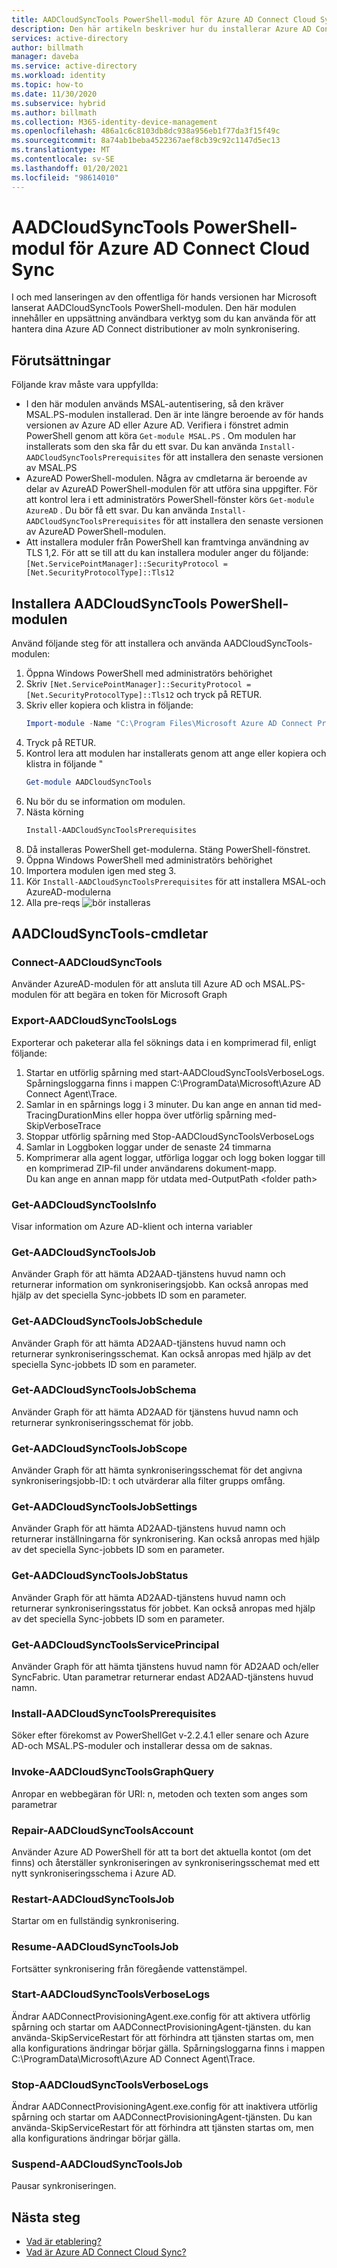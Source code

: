 ```yaml
---
title: AADCloudSyncTools PowerShell-modul för Azure AD Connect Cloud Sync
description: Den här artikeln beskriver hur du installerar Azure AD Connect Cloud Provisioning-agenten.
services: active-directory
author: billmath
manager: daveba
ms.service: active-directory
ms.workload: identity
ms.topic: how-to
ms.date: 11/30/2020
ms.subservice: hybrid
ms.author: billmath
ms.collection: M365-identity-device-management
ms.openlocfilehash: 486a1c6c8103db8dc938a956eb1f77da3f15f49c
ms.sourcegitcommit: 8a74ab1beba4522367aef8cb39c92c1147d5ec13
ms.translationtype: MT
ms.contentlocale: sv-SE
ms.lasthandoff: 01/20/2021
ms.locfileid: "98614010"
---
```

# <a name="aadcloudsynctools-powershell-module-for-azure-ad-connect-cloud-sync"></a>AADCloudSyncTools PowerShell-modul för Azure AD Connect Cloud Sync

I och med lanseringen av den offentliga för hands versionen har Microsoft lanserat AADCloudSyncTools PowerShell-modulen.  Den här modulen innehåller en uppsättning användbara verktyg som du kan använda för att hantera dina Azure AD Connect distributioner av moln synkronisering.

## <a name="pre-requisites"></a>Förutsättningar
Följande krav måste vara uppfyllda:
- I den här modulen används MSAL-autentisering, så den kräver MSAL.PS-modulen installerad. Den är inte längre beroende av för hands versionen av Azure AD eller Azure AD.   Verifiera i fönstret admin PowerShell genom att köra `Get-module MSAL.PS` . Om modulen har installerats som den ska får du ett svar.  Du kan använda `Install-AADCloudSyncToolsPrerequisites` för att installera den senaste versionen av MSAL.PS
- AzureAD PowerShell-modulen.  Några av cmdletarna är beroende av delar av AzureAD PowerShell-modulen för att utföra sina uppgifter.  För att kontrol lera i ett administratörs PowerShell-fönster körs `Get-module AzureAD` . Du bör få ett svar.  Du kan använda `Install-AADCloudSyncToolsPrerequisites` för att installera den senaste versionen av AzureAD PowerShell-modulen.
- Att installera moduler från PowerShell kan framtvinga användning av TLS 1,2.  För att se till att du kan installera moduler anger du följande: \
`[Net.ServicePointManager]::SecurityProtocol = [Net.SecurityProtocolType]::Tls12 `

## <a name="install-the-aadcloudsynctools-powershell-module"></a>Installera AADCloudSyncTools PowerShell-modulen
Använd följande steg för att installera och använda AADCloudSyncTools-modulen:

1.  Öppna Windows PowerShell med administratörs behörighet
2.  Skriv `[Net.ServicePointManager]::SecurityProtocol = [Net.SecurityProtocolType]::Tls12` och tryck på RETUR.
3.  Skriv eller kopiera och klistra in följande: 
    ``` powershell
    Import-module -Name "C:\Program Files\Microsoft Azure AD Connect Provisioning Agent\Utility\AADCloudSyncTools"
    ```
3.  Tryck på RETUR.
4.  Kontrol lera att modulen har installerats genom att ange eller kopiera och klistra in följande "
    ```powershell
    Get-module AADCloudSyncTools
    ```
5.  Nu bör du se information om modulen.
6.  Nästa körning
    ``` powershell
    Install-AADCloudSyncToolsPrerequisites
    ```
7.  Då installeras PowerShell get-modulerna.  Stäng PowerShell-fönstret.
8.  Öppna Windows PowerShell med administratörs behörighet
9.  Importera modulen igen med steg 3.
10. Kör `Install-AADCloudSyncToolsPrerequisites` för att installera MSAL-och AzureAD-modulerna
11. Alla pre-reqs ![ bör installeras](media/reference-powershell/install-1.png)

## <a name="aadcloudsynctools--cmdlets"></a>AADCloudSyncTools-cmdletar
### <a name="connect-aadcloudsynctools"></a>Connect-AADCloudSyncTools
Använder AzureAD-modulen för att ansluta till Azure AD och MSAL.PS-modulen för att begära en token för Microsoft Graph


### <a name="export-aadcloudsynctoolslogs"></a>Export-AADCloudSyncToolsLogs
Exporterar och paketerar alla fel söknings data i en komprimerad fil, enligt följande:
 1. Startar en utförlig spårning med start-AADCloudSyncToolsVerboseLogs.  Spårningsloggarna finns i mappen C:\ProgramData\Microsoft\Azure AD Connect Agent\Trace.
 2. Samlar in en spårnings logg i 3 minuter.
   Du kan ange en annan tid med-TracingDurationMins eller hoppa över utförlig spårning med-SkipVerboseTrace
 3. Stoppar utförlig spårning med Stop-AADCloudSyncToolsVerboseLogs
 4. Samlar in Loggboken loggar under de senaste 24 timmarna
 5. Komprimerar alla agent loggar, utförliga loggar och logg boken loggar till en komprimerad ZIP-fil under användarens dokument-mapp. 
 </br>Du kan ange en annan mapp för utdata med-OutputPath \<folder path\>

### <a name="get-aadcloudsynctoolsinfo"></a>Get-AADCloudSyncToolsInfo
Visar information om Azure AD-klient och interna variabler

### <a name="get-aadcloudsynctoolsjob"></a>Get-AADCloudSyncToolsJob
Använder Graph för att hämta AD2AAD-tjänstens huvud namn och returnerar information om synkroniseringsjobb.
Kan också anropas med hjälp av det speciella Sync-jobbets ID som en parameter.

### <a name="get-aadcloudsynctoolsjobschedule"></a>Get-AADCloudSyncToolsJobSchedule
Använder Graph för att hämta AD2AAD-tjänstens huvud namn och returnerar synkroniseringsschemat.
Kan också anropas med hjälp av det speciella Sync-jobbets ID som en parameter.

### <a name="get-aadcloudsynctoolsjobschema"></a>Get-AADCloudSyncToolsJobSchema
Använder Graph för att hämta AD2AAD för tjänstens huvud namn och returnerar synkroniseringsschemat för jobb.

### <a name="get-aadcloudsynctoolsjobscope"></a>Get-AADCloudSyncToolsJobScope
Använder Graph för att hämta synkroniseringsschemat för det angivna synkroniseringsjobb-ID: t och utvärderar alla filter grupps omfång.

### <a name="get-aadcloudsynctoolsjobsettings"></a>Get-AADCloudSyncToolsJobSettings
Använder Graph för att hämta AD2AAD-tjänstens huvud namn och returnerar inställningarna för synkronisering.
Kan också anropas med hjälp av det speciella Sync-jobbets ID som en parameter.

### <a name="get-aadcloudsynctoolsjobstatus"></a>Get-AADCloudSyncToolsJobStatus
Använder Graph för att hämta AD2AAD-tjänstens huvud namn och returnerar synkroniseringsstatus för jobbet.
Kan också anropas med hjälp av det speciella Sync-jobbets ID som en parameter.

### <a name="get-aadcloudsynctoolsserviceprincipal"></a>Get-AADCloudSyncToolsServicePrincipal
Använder Graph för att hämta tjänstens huvud namn för AD2AAD och/eller SyncFabric.
Utan parametrar returnerar endast AD2AAD-tjänstens huvud namn.

### <a name="install-aadcloudsynctoolsprerequisites"></a>Install-AADCloudSyncToolsPrerequisites
Söker efter förekomst av PowerShellGet v-2.2.4.1 eller senare och Azure AD-och MSAL.PS-moduler och installerar dessa om de saknas.

### <a name="invoke-aadcloudsynctoolsgraphquery"></a>Invoke-AADCloudSyncToolsGraphQuery
Anropar en webbegäran för URI: n, metoden och texten som anges som parametrar

### <a name="repair-aadcloudsynctoolsaccount"></a>Repair-AADCloudSyncToolsAccount
Använder Azure AD PowerShell för att ta bort det aktuella kontot (om det finns) och återställer synkroniseringen av synkroniseringsschemat med ett nytt synkroniseringsschema i Azure AD.

### <a name="restart-aadcloudsynctoolsjob"></a>Restart-AADCloudSyncToolsJob
Startar om en fullständig synkronisering.

### <a name="resume-aadcloudsynctoolsjob"></a>Resume-AADCloudSyncToolsJob
Fortsätter synkronisering från föregående vattenstämpel.

### <a name="start-aadcloudsynctoolsverboselogs"></a>Start-AADCloudSyncToolsVerboseLogs
Ändrar AADConnectProvisioningAgent.exe.config för att aktivera utförlig spårning och startar om AADConnectProvisioningAgent-tjänsten. du kan använda-SkipServiceRestart för att förhindra att tjänsten startas om, men alla konfigurations ändringar börjar gälla.  Spårningsloggarna finns i mappen C:\ProgramData\Microsoft\Azure AD Connect Agent\Trace.

### <a name="stop-aadcloudsynctoolsverboselogs"></a>Stop-AADCloudSyncToolsVerboseLogs
Ändrar AADConnectProvisioningAgent.exe.config för att inaktivera utförlig spårning och startar om AADConnectProvisioningAgent-tjänsten. Du kan använda-SkipServiceRestart för att förhindra att tjänsten startas om, men alla konfigurations ändringar börjar gälla.

### <a name="suspend-aadcloudsynctoolsjob"></a>Suspend-AADCloudSyncToolsJob
Pausar synkroniseringen.

## <a name="next-steps"></a>Nästa steg 

- [Vad är etablering?](what-is-provisioning.md)
- [Vad är Azure AD Connect Cloud Sync?](what-is-cloud-sync.md)

